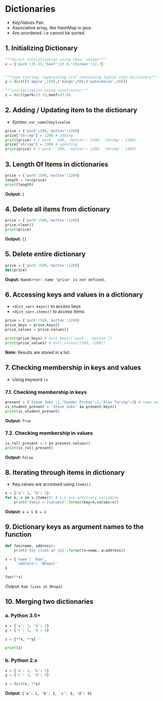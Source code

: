 # Dictionaries
* Key/Values Pair.
* Associative array, like HashMap in java.
* Are unordered. i.e cannot be sorted.

## 1. Initializing Dictionary
```python
"""direct initialization using {key: value}"""
x = {'pork':25.53,'beef':33.8,'chicken':22.7}


"""type-casting: typecasting list containing tuples into dictionary"""
y = dict([('apple',120),('mango',80),('watermelon',50)])

"""initialization using constructor"""
z = dict(pork=25.53,beef=33.8) 
```

## 2. Adding / Updating item to the dictionary
* *Syntax:* ``var_name[key]=value``

```python
price = {'pork':500,'mutton':1200}
price["shrimp"] = 1200 # adding
print(price) # {'pork': 500, 'mutton': 1200, 'shrimp': 1200}
price["shrimp"] = 1300 # updating
print(price) # {'pork': 500, 'mutton': 1200, 'shrimp': 1300}
```
## 3. Length Of Items in dictionaries
```python
price = {'pork':500,'mutton':1200}
length = len(price)
print(length)
```
**Output:** ``2``

## 4. Delete all items from dictionary
```python
price = {'pork':500,'mutton':1200}
price.clear()
print(price) 
```
**Output:** ``{}``

## 5. Delete entire dictionary
```python
price = {'pork':500,'mutton':1200}
del(price)
```
**Ouput:** ``NameError: name 'price' is not defined.``

## 6. Accessing keys and values in a dictionary
* ``<dict_var>.keys()`` to access keys
* ``<dict_var>.items()`` to access items

```python
price = {'pork':500,'mutton':1200}
price_keys = price.keys()
price_values = price.values()

print(price_keys) # dict_keys(['pork', 'mutton'])
print(price_values) # dict_values([500, 1200])
```
**Note:** Results are stored in a list.

## 7. Checking membership in keys and values  
* Using keyword ``in``

### 7.1. Checking membership in keys    
```python
present = {'Steve Jobs':1,"Sundar Pichai":2,"Alan Turing":3} # name as key and roll as value
is_student_present = 'Steve Jobs' in present.keys()
print(is_student_present)
```

**Output:** ``True``

### 7.2. Checking membership in values    
```python
is_roll_present = 4 in present.values()
print(is_roll_present)
```

**Output:** ``False``

## 8. Iterating through items in dictionary
* Key,values are accessed using ``items()``

```python
x = {"a": 1, "b": 2}
for k, v in x.items(): # k,v are arbitrary variables
    print("{key} = {values}".format(key=k,values=v))
```

**Output:** ``a = 1 b = 2``

## 9. Dictionary keys as argument names to the function
```python
def foo(name, address):
    print('{n} lives at {a}'.format(n=name, a=address))

x = {'name': 'Ram',
     'address': 'Bhopal'
}

foo(**x)
```

**Output*:* ``Ram lives at Bhopal``

## 10. Merging two dictionaries

### a. Python 3.5+
```python
x = {'a': 1, 'b': 2}
y = {'c': 3, 'd': 4}

z = {**x, **y}

print(z)
```

### b. Python 2.x
```python
x = {'a': 1, 'b': 2}
y = {'c': 3, 'd': 4}

z = dict(x, **y)

```
**Output**: ``{'a': 1, 'b': 2, 'c': 3, 'd': 4}``

